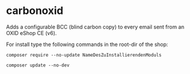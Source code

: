 # carbonoxid
Adds a configurable BCC (blind carbon copy) to every email sent from an OXID eShop CE (v6).

For install type the following commands in the root-dir of the shop:

`composer require --no-update NameDesZuInstallierendenModuls`

`composer update --no-dev`
